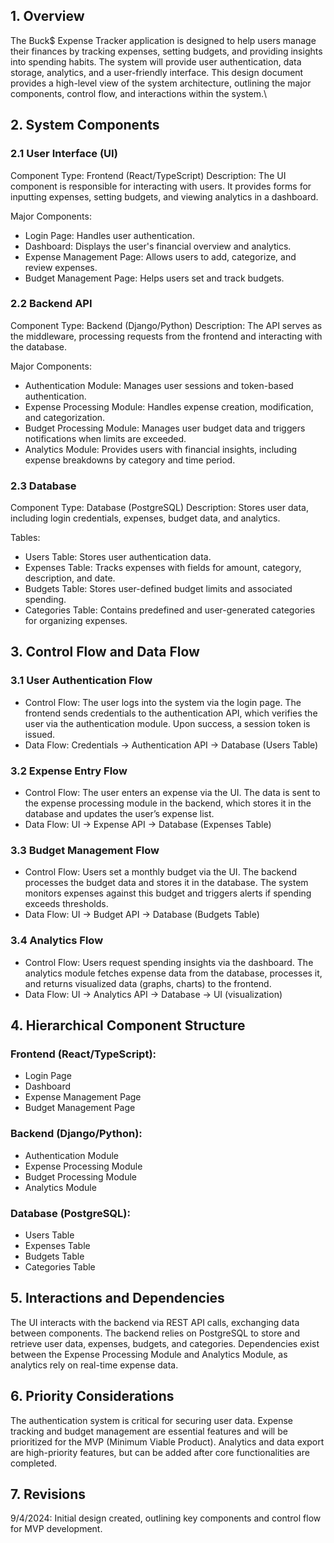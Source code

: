 ## 1. Overview
The Buck$ Expense Tracker application is designed to help users manage their finances by tracking expenses, setting budgets, and providing insights into spending habits. The system will provide user authentication, data storage, analytics, and a user-friendly interface. This design document provides a high-level view of the system architecture, outlining the major components, control flow, and interactions within the system.\


## 2. System Components

### 2.1 User Interface (UI)

Component Type: Frontend (React/TypeScript)
Description: The UI component is responsible for interacting with users. It provides forms for inputting expenses, setting budgets, and viewing analytics in a dashboard.


Major Components:
- Login Page: Handles user authentication.
- Dashboard: Displays the user's financial overview and analytics.
- Expense Management Page: Allows users to add, categorize, and review expenses.
- Budget Management Page: Helps users set and track budgets.


### 2.2 Backend API
Component Type: Backend (Django/Python)
Description: The API serves as the middleware, processing requests from the frontend and interacting with the database.


Major Components:
- Authentication Module: Manages user sessions and token-based authentication.
- Expense Processing Module: Handles expense creation, modification, and categorization.
- Budget Processing Module: Manages user budget data and triggers notifications when limits are exceeded.
- Analytics Module: Provides users with financial insights, including expense breakdowns by category and time period.



### 2.3 Database
Component Type: Database (PostgreSQL)
Description: Stores user data, including login credentials, expenses, budget data, and analytics.


Tables:
- Users Table: Stores user authentication data.
- Expenses Table: Tracks expenses with fields for amount, category, description, and date.
- Budgets Table: Stores user-defined budget limits and associated spending.
- Categories Table: Contains predefined and user-generated categories for organizing expenses.


## 3. Control Flow and Data Flow

### 3.1 User Authentication Flow
- Control Flow: The user logs into the system via the login page. The frontend sends credentials to the authentication API, which verifies the user via the authentication module. Upon success, a session token is issued.
- Data Flow: Credentials → Authentication API → Database (Users Table)


### 3.2 Expense Entry Flow
- Control Flow: The user enters an expense via the UI. The data is sent to the expense processing module in the backend, which stores it in the database and updates the user’s expense list.
- Data Flow: UI → Expense API → Database (Expenses Table)


### 3.3 Budget Management Flow
- Control Flow: Users set a monthly budget via the UI. The backend processes the budget data and stores it in the database. The system monitors expenses against this budget and triggers alerts if spending exceeds thresholds.
- Data Flow: UI → Budget API → Database (Budgets Table)


### 3.4 Analytics Flow
- Control Flow: Users request spending insights via the dashboard. The analytics module fetches expense data from the database, processes it, and returns visualized data (graphs, charts) to the frontend.
- Data Flow: UI → Analytics API → Database → UI (visualization)



## 4. Hierarchical Component Structure

### Frontend (React/TypeScript):
- Login Page
- Dashboard
- Expense Management Page
- Budget Management Page


### Backend (Django/Python):
- Authentication Module
- Expense Processing Module
- Budget Processing Module
- Analytics Module


### Database (PostgreSQL):
- Users Table
- Expenses Table
- Budgets Table
- Categories Table




## 5. Interactions and Dependencies
The UI interacts with the backend via REST API calls, exchanging data between components.
The backend relies on PostgreSQL to store and retrieve user data, expenses, budgets, and categories.
Dependencies exist between the Expense Processing Module and Analytics Module, as analytics rely on real-time expense data.




## 6. Priority Considerations
The authentication system is critical for securing user data.
Expense tracking and budget management are essential features and will be prioritized for the MVP (Minimum Viable Product).
Analytics and data export are high-priority features, but can be added after core functionalities are completed.



## 7. Revisions
9/4/2024: Initial design created, outlining key components and control flow for MVP development.